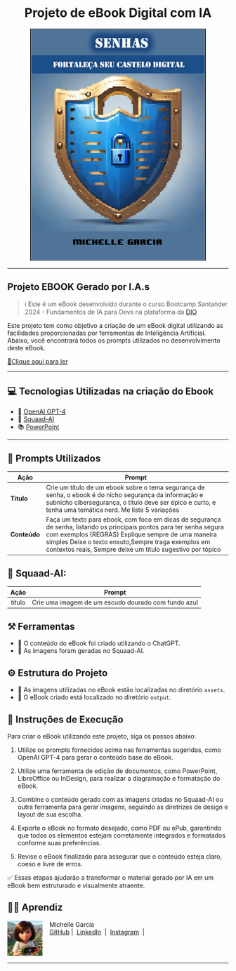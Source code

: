 <h1 align="center">Projeto de eBook Digital com IA</h1>


<p align="center">
<img 
    src="./assets/cover.png"
    width="400"  
/>
</p>

---

## Projeto EBOOK Gerado por I.A.s


 > ℹ️ Este é um eBook desenvolvido durante o curso Bootcamp Santander 2024 - Fundamentos de IA para Devs na plataforma da [DIO](https://dio.me)

Este projeto tem como objetivo a criação de um eBook digital utilizando as facilidades proporcionadas por ferramentas de Inteligência Artificial. 
Abaixo, você encontrará todos os prompts utilizados no desenvolvimento deste eBook.

<a href="https://github.com/chellegeek/create-a-ebook-IA/blob/main/output/Ebook_Guia_Senhas_.pdf" title="View PDF now"> 📕Clique aqui para ler</a>

---

## 💻 Tecnologias Utilizadas na criação do Ebook

- 🧠 [OpenAI GPT-4](https://chat.openai.com/) 
- 🎨 [Squaad-AI](https://squaadinc.com/)
- 📚 [PowerPoint](https://www.microsoft.com/en/microsoft-365/powerpoint)

---

## 🧠 Prompts Utilizados

| Ação         | Prompt                        |
|--------------|-------------------------------|
| **Título**   | Crie um título de um ebook sobre o tema segurança de senha, o ebook é do nicho segurança da informação e subnicho cibersegurança, o título deve ser épico e curto, e tenha uma temática nerd. Me liste 5 variações|
| **Conteúdo** | Faça um texto para ebook, com foco em dicas de segurança de senha, listando os principais pontos para ter senha segura com exemplos {REGRAS} Explique sempre de uma maneira simples Deixe o texto enxuto,Sempre traga exemplos em contextos reais, Sempre deixe um título sugestivo por tópico|


## 🎨 Squaad-AI:

|  Ação  | Prompt                                             |
| :----: | ---------------------------------------------------|
| título | Crie uma imagem de um escudo dourado com fundo azul|

## ⚒️ Ferramentas

- 📄 O conteúdo do eBook foi criado utilizando o ChatGPT.
- 🎨 As imagens foram geradas no Squaad-AI.

## ⚙️ Estrutura do Projeto

- 📁 As imagens utilizadas no eBook estão localizadas no diretório `assets`.
- 📁 O eBook criado está localizado no diretório `output`.


## 📜 Instruções de Execução

Para criar o eBook utilizando este projeto, siga os passos abaixo:

1. Utilize os prompts fornecidos acima nas ferramentas sugeridas, como OpenAI GPT-4 para gerar o conteúdo base do eBook.

2. Utilize uma ferramenta de edição de documentos, como PowerPoint, LibreOffice ou InDesign, para realizar a diagramação e formatação do eBook.

3. Combine o conteúdo gerado com as imagens criadas no Squaad-AI ou outra ferramenta para gerar imagens, seguindo as diretrizes de design e layout de sua escolha.

4. Exporte o eBook no formato desejado, como PDF ou ePub, garantindo que todos os elementos estejam corretamente integrados e formatados conforme suas preferências.

5. Revise o eBook finalizado para assegurar que o conteúdo esteja claro, coeso e livre de erros.

✅ Essas etapas ajudarão a transformar o material gerado por IA em um eBook bem estruturado e visualmente atraente.

## 👩‍💻 Aprendiz

<p>
    <img 
      align=left 
      margin=10 
      width=80 
      src="https://github.com/chellegeek/my-first-repository/blob/main/IA_images/profile.jpg"
    />
    <p>&nbsp&nbsp&nbsp&nbspMichelle Garcia<br>
    &nbsp&nbsp&nbsp
    <a href="https://github.com/chellegeek">
    GitHub</a>&nbsp;|&nbsp;
   <a href="https://www.linkedin.com/in/michelle-
garcia-/">LinkedIn</a>
&nbsp;|&nbsp;
    <a href="https://www.instagram.com/chellegarciami/">
    Instagram</a>
&nbsp;|&nbsp;</p>
</p>
<br/><br/>
<p>

---




